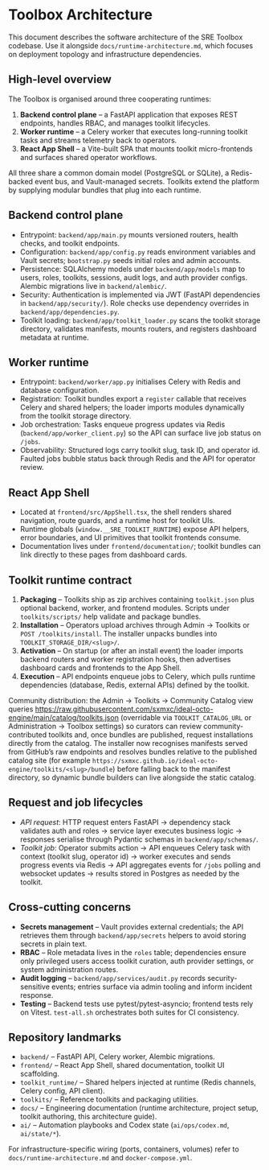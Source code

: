 # Toolbox Architecture

This document describes the software architecture of the SRE Toolbox codebase. Use it alongside `docs/runtime-architecture.md`, which focuses on deployment topology and infrastructure dependencies.

## High-level overview

The Toolbox is organised around three cooperating runtimes:

1. **Backend control plane** – a FastAPI application that exposes REST endpoints, handles RBAC, and manages toolkit lifecycles.
2. **Worker runtime** – a Celery worker that executes long-running toolkit tasks and streams telemetry back to operators.
3. **React App Shell** – a Vite-built SPA that mounts toolkit micro-frontends and surfaces shared operator workflows.

All three share a common domain model (PostgreSQL or SQLite), a Redis-backed event bus, and Vault-managed secrets. Toolkits extend the platform by supplying modular bundles that plug into each runtime.

## Backend control plane

- Entrypoint: `backend/app/main.py` mounts versioned routers, health checks, and toolkit endpoints.
- Configuration: `backend/app/config.py` reads environment variables and Vault secrets; `bootstrap.py` seeds initial roles and admin accounts.
- Persistence: SQLAlchemy models under `backend/app/models` map to users, roles, toolkits, sessions, audit logs, and auth provider configs. Alembic migrations live in `backend/alembic/`.
- Security: Authentication is implemented via JWT (FastAPI dependencies in `backend/app/security/`). Role checks use dependency overrides in `backend/app/dependencies.py`.
- Toolkit loading: `backend/app/toolkit_loader.py` scans the toolkit storage directory, validates manifests, mounts routers, and registers dashboard metadata at runtime.

## Worker runtime

- Entrypoint: `backend/worker/app.py` initialises Celery with Redis and database configuration.
- Registration: Toolkit bundles export a `register` callable that receives Celery and shared helpers; the loader imports modules dynamically from the toolkit storage directory.
- Job orchestration: Tasks enqueue progress updates via Redis (`backend/app/worker_client.py`) so the API can surface live job status on `/jobs`.
- Observability: Structured logs carry toolkit slug, task ID, and operator id. Faulted jobs bubble status back through Redis and the API for operator review.

## React App Shell

- Located at `frontend/src/AppShell.tsx`, the shell renders shared navigation, route guards, and a runtime host for toolkit UIs.
- Runtime globals (`window.__SRE_TOOLKIT_RUNTIME`) expose API helpers, error boundaries, and UI primitives that toolkit frontends consume.
- Documentation lives under `frontend/documentation/`; toolkit bundles can link directly to these pages from dashboard cards.

## Toolkit runtime contract

1. **Packaging** – Toolkits ship as zip archives containing `toolkit.json` plus optional backend, worker, and frontend modules. Scripts under `toolkits/scripts/` help validate and package bundles.
2. **Installation** – Operators upload archives through Admin → Toolkits or `POST /toolkits/install`. The installer unpacks bundles into `TOOLKIT_STORAGE_DIR/<slug>/`.
3. **Activation** – On startup (or after an install event) the loader imports backend routers and worker registration hooks, then advertises dashboard cards and frontends to the App Shell.
4. **Execution** – API endpoints enqueue jobs to Celery, which pulls runtime dependencies (database, Redis, external APIs) defined by the toolkit.

Community distribution: the Admin → Toolkits → Community Catalog view queries <https://raw.githubusercontent.com/sxmxc/ideal-octo-engine/main/catalog/toolkits.json> (overridable via `TOOLKIT_CATALOG_URL` or Administration → Toolbox settings) so curators can review community-contributed toolkits and, once bundles are published, request installations directly from the catalog. The installer now recognises manifests served from GitHub’s raw endpoints and resolves bundles relative to the published catalog site (for example `https://sxmxc.github.io/ideal-octo-engine/toolkits/<slug>/bundle`) before falling back to the manifest directory, so dynamic bundle builders can live alongside the static catalog.

## Request and job lifecycles

- *API request*: HTTP request enters FastAPI → dependency stack validates auth and roles → service layer executes business logic → responses serialise through Pydantic schemas in `backend/app/schemas/`.
- *Toolkit job*: Operator submits action → API enqueues Celery task with context (toolkit slug, operator id) → worker executes and sends progress events via Redis → API aggregates events for `/jobs` polling and websocket updates → results stored in Postgres as needed by the toolkit.

## Cross-cutting concerns

- **Secrets management** – Vault provides external credentials; the API retrieves them through `backend/app/secrets` helpers to avoid storing secrets in plain text.
- **RBAC** – Role metadata lives in the `roles` table; dependencies ensure only privileged users access toolkit curation, auth provider settings, or system administration routes.
- **Audit logging** – `backend/app/services/audit.py` records security-sensitive events; entries surface via admin tooling and inform incident response.
- **Testing** – Backend tests use pytest/pytest-asyncio; frontend tests rely on Vitest. `test-all.sh` orchestrates both suites for CI consistency.

## Repository landmarks

- `backend/` – FastAPI API, Celery worker, Alembic migrations.
- `frontend/` – React App Shell, shared documentation, toolkit UI scaffolding.
- `toolkit_runtime/` – Shared helpers injected at runtime (Redis channels, Celery config, API client).
- `toolkits/` – Reference toolkits and packaging utilities.
- `docs/` – Engineering documentation (runtime architecture, project setup, toolkit authoring, this architecture guide).
- `ai/` – Automation playbooks and Codex state (`ai/ops/codex.md`, `ai/state/*`).

For infrastructure-specific wiring (ports, containers, volumes) refer to `docs/runtime-architecture.md` and `docker-compose.yml`.
